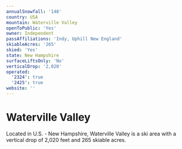 ```yaml
---
annualSnowfall: '148'
country: USA
mountain: Waterville Valley
openToPublic: 'Yes'
owner: Independent
passAffiliations: 'Indy, Uphill New England'
skiableAcres: '265'
skied: 'Yes'
state: New Hampshire
surfaceLiftsOnly: 'No'
verticalDrop: '2,020'
operated:
  '2324': true
  '2425': true
website: ''
---
```



# Waterville Valley

Located in U.S. - New Hampshire, Waterville Valley is a ski area with a vertical drop of 2,020 feet and 265 skiable acres.
